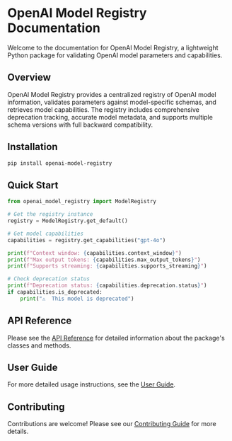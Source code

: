 # OpenAI Model Registry Documentation

Welcome to the documentation for OpenAI Model Registry, a lightweight Python package for validating OpenAI model parameters and capabilities.

## Overview

OpenAI Model Registry provides a centralized registry of OpenAI model information, validates parameters against model-specific schemas, and retrieves model capabilities. The registry includes comprehensive deprecation tracking, accurate model metadata, and supports multiple schema versions with full backward compatibility.

## Installation

```bash
pip install openai-model-registry
```

## Quick Start

```python
from openai_model_registry import ModelRegistry

# Get the registry instance
registry = ModelRegistry.get_default()

# Get model capabilities
capabilities = registry.get_capabilities("gpt-4o")

print(f"Context window: {capabilities.context_window}")
print(f"Max output tokens: {capabilities.max_output_tokens}")
print(f"Supports streaming: {capabilities.supports_streaming}")

# Check deprecation status
print(f"Deprecation status: {capabilities.deprecation.status}")
if capabilities.is_deprecated:
    print("⚠️  This model is deprecated")
```

## API Reference

Please see the [API Reference](api/index.md) for detailed information about the package's classes and methods.

## User Guide

For more detailed usage instructions, see the [User Guide](user-guide/index.md).

## Contributing

Contributions are welcome! Please see our [Contributing Guide](contributing.md) for more details.
